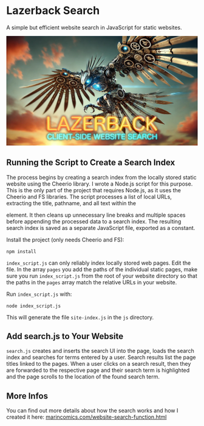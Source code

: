 # Lazerback Search
A simple but efficient website search in JavaScript for static websites.

![The Lazerback Search](img/lazerback-title-image.jpg)

## Running the Script to Create a Search Index
The process begins by creating a search index from the locally stored static website using the Cheerio library. I wrote a Node.js script for this purpose. This is the only part of the project that requires Node.js, as it uses the Cheerio and FS libraries. The script processes a list of local URLs, extracting the title, pathname, and all text within the <main> element. It then cleans up unnecessary line breaks and multiple spaces before appending the processed data to a search index. The resulting search index is saved as a separate JavaScript file, exported as a constant.

Install the project (only needs Cheerio and FS):
```
npm install
```

`index_script.js` can only reliably index locally stored web pages. Edit the file. In the array `pages` you add the paths of the individual static pages, make sure you run `index_script.js` from the root of your website directory so that the paths in the `pages` array match the relative URLs in your website.

Run `index_script.js` with:
```
node index_script.js
```

This will generate the file `site-index.js` in the `js` directory.

## Add search.js to Your Website
`search.js` creates and inserts the search UI into the page, loads the search index and searches for terms entered by a user. Search results list the page titles linked to the pages. When a user clicks on a search result, then they are forwarded to the respective page and their search term is highlighted and the page scrolls to the location of the found search term.

## More Infos
You can find out more details about how the search works and how I created it here: [marincomics.com/website-search-function.html](https://marincomics.com/website-search-function.html)
